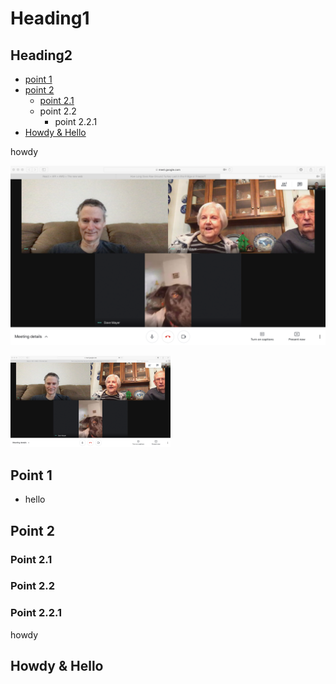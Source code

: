 # Heading1

## Heading2

- [point 1](#point-1)
- [point 2](#point-2)
  - [point 2.1](#point-2.1)
  - point 2.2
    - point 2.2.1
- [Howdy & Hello](#howdy--hello) 

howdy

![Image 1](images/mayer-family-video-chat01.png)

<img src="./images/mayer-family-video-chat01.png" alt="image 1" style="zoom:25%;"/>

## Point 1
- hello

## Point 2

### Point 2.1


### Point 2.2


### Point 2.2.1
howdy

## Howdy & Hello
